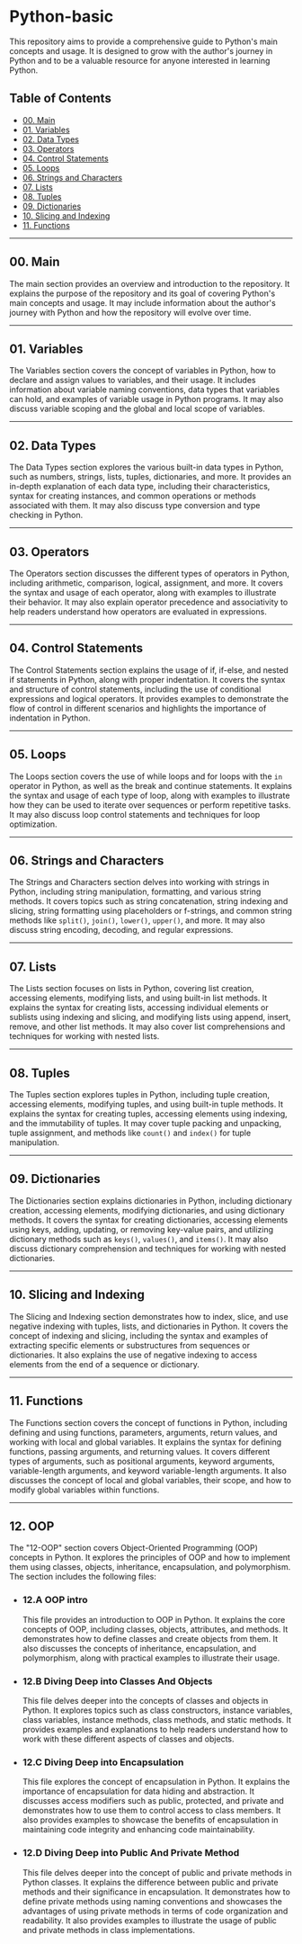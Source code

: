 # Python-basic
This repository aims to provide a comprehensive guide to Python's main concepts and usage. It is designed to grow with the author's journey in Python and to be a valuable resource for anyone interested in learning Python.

## Table of Contents

- [00. Main](#00-main)
- [01. Variables](#01-variables)
- [02. Data Types](#02-data-types)
- [03. Operators](#03-operators)
- [04. Control Statements](#04-control-statements)
- [05. Loops](#05-loops)
- [06. Strings and Characters](#06-strings-and-characters)
- [07. Lists](#07-lists)
- [08. Tuples](#08-tuples)
- [09. Dictionaries](#09-dictionaries)
- [10. Slicing and Indexing](#10-slicing-and-indexing)
- [11. Functions](#11-functions)

---

## 00. Main
The main section provides an overview and introduction to the repository. It explains the purpose of the repository and its goal of covering Python's main concepts and usage. It may include information about the author's journey with Python and how the repository will evolve over time.

---

## 01. Variables
The Variables section covers the concept of variables in Python, how to declare and assign values to variables, and their usage. It includes information about variable naming conventions, data types that variables can hold, and examples of variable usage in Python programs. It may also discuss variable scoping and the global and local scope of variables.

---

## 02. Data Types
The Data Types section explores the various built-in data types in Python, such as numbers, strings, lists, tuples, dictionaries, and more. It provides an in-depth explanation of each data type, including their characteristics, syntax for creating instances, and common operations or methods associated with them. It may also discuss type conversion and type checking in Python.

---

## 03. Operators
The Operators section discusses the different types of operators in Python, including arithmetic, comparison, logical, assignment, and more. It covers the syntax and usage of each operator, along with examples to illustrate their behavior. It may also explain operator precedence and associativity to help readers understand how operators are evaluated in expressions.

---

## 04. Control Statements
The Control Statements section explains the usage of if, if-else, and nested if statements in Python, along with proper indentation. It covers the syntax and structure of control statements, including the use of conditional expressions and logical operators. It provides examples to demonstrate the flow of control in different scenarios and highlights the importance of indentation in Python.

---

## 05. Loops
The Loops section covers the use of while loops and for loops with the `in` operator in Python, as well as the break and continue statements. It explains the syntax and usage of each type of loop, along with examples to illustrate how they can be used to iterate over sequences or perform repetitive tasks. It may also discuss loop control statements and techniques for loop optimization.

---

## 06. Strings and Characters
The Strings and Characters section delves into working with strings in Python, including string manipulation, formatting, and various string methods. It covers topics such as string concatenation, string indexing and slicing, string formatting using placeholders or f-strings, and common string methods like `split()`, `join()`, `lower()`, `upper()`, and more. It may also discuss string encoding, decoding, and regular expressions.

---

## 07. Lists
The Lists section focuses on lists in Python, covering list creation, accessing elements, modifying lists, and using built-in list methods. It explains the syntax for creating lists, accessing individual elements or sublists using indexing and slicing, and modifying lists using append, insert, remove, and other list methods. It may also cover list comprehensions and techniques for working with nested lists.

---

## 08. Tuples
The Tuples section explores tuples in Python, including tuple creation, accessing elements, modifying tuples, and using built-in tuple methods. It explains the syntax for creating tuples, accessing elements using indexing, and the immutability of tuples. It may cover tuple packing and unpacking, tuple assignment, and methods like `count()` and `index()` for tuple manipulation.

---

## 09. Dictionaries
The Dictionaries section explains dictionaries in Python, including dictionary creation, accessing elements, modifying dictionaries, and using dictionary methods. It covers the syntax for creating dictionaries, accessing elements using keys, adding, updating, or removing key-value pairs, and utilizing dictionary methods such as `keys()`, `values()`, and `items()`. It may also discuss dictionary comprehension and techniques for working with nested dictionaries.

---

## 10. Slicing and Indexing
The Slicing and Indexing section demonstrates how to index, slice, and use negative indexing with tuples, lists, and dictionaries in Python. It covers the concept of indexing and slicing, including the syntax and examples of extracting specific elements or substructures from sequences or dictionaries. It also explains the use of negative indexing to access elements from the end of a sequence or dictionary.

---

## 11. Functions
The Functions section covers the concept of functions in Python, including defining and using functions, parameters, arguments, return values, and working with local and global variables. It explains the syntax for defining functions, passing arguments, and returning values. It covers different types of arguments, such as positional arguments, keyword arguments, variable-length arguments, and keyword variable-length arguments. It also discusses the concept of local and global variables, their scope, and how to modify global variables within functions.

---

## 12. OOP
The "12-OOP" section covers Object-Oriented Programming (OOP) concepts in Python. It explores the principles of OOP and how to implement them using classes, objects, inheritance, encapsulation, and polymorphism. The section includes the following files:

- ### 12.A OOP intro
  This file provides an introduction to OOP in Python. It explains the core concepts of OOP, including classes, objects, attributes, and methods. It demonstrates how to define classes and create objects from them. It also discusses the concepts of inheritance, encapsulation, and polymorphism, along with practical examples to illustrate their usage.

- ### 12.B Diving Deep into Classes And Objects
  This file delves deeper into the concepts of classes and objects in Python. It explores topics such as class constructors, instance variables, class variables, instance methods, class methods, and static methods. It provides examples and explanations to help readers understand how to work with these different aspects of classes and objects.
  
- ### 12.C Diving Deep into Encapsulation
   This file explores the concept of encapsulation in Python. It explains the importance of encapsulation for data hiding and abstraction. It discusses access modifiers such as public, protected, and private and demonstrates how to use them to control access to class members. It also provides examples to showcase the benefits of encapsulation in maintaining code integrity and enhancing code maintainability.

- ### 12.D Diving Deep into Public And Private Method
   This file delves deeper into the concept of public and private methods in Python classes. It explains the difference between public and private methods and their significance in encapsulation. It demonstrates how to define private methods using naming conventions and showcases the advantages of using private methods in terms of code organization and readability. It also provides examples to illustrate the usage of public and private methods in class implementations.
